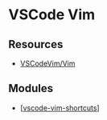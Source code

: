 VSCode Vim
===

Resources
---

- [VSCodeVim/Vim](https://github.com/VSCodeVim/Vim)

Modules
---

- [[vscode-vim-shortcuts]]

[//begin]: # "Autogenerated link references for markdown compatibility"
[vscode-vim-shortcuts]: vscode-vim-shortcuts.md "VSCode Vim Shortcuts"
[//end]: # "Autogenerated link references"